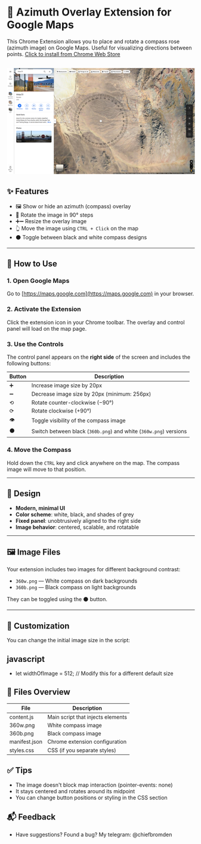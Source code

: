 # 📐 Azimuth Overlay Extension for Google Maps

This Chrome Extension allows you to place and rotate a compass rose (azimuth image) on Google Maps. Useful for visualizing directions between points. 
[Click to install from Chrome Web Store](https://chromewebstore.google.com/detail/mapangle/eojfbcmelnpfkanhhdklcejdljkgcmka)

![](https://github.com/nickname137/MapAngle/blob/main/mapAngle.png)
---

## ✨ Features

- 🖼️ Show or hide an azimuth (compass) overlay
- 🔄 Rotate the image in 90° steps
- ➕➖ Resize the overlay image
- 👆 Move the image using `CTRL + Click` on the map
- ⚫ Toggle between black and white compass designs

---

## 🧭 How to Use

### 1. Open Google Maps

Go to [https://maps.google.com](https://maps.google.com) in your browser.

### 2. Activate the Extension

Click the extension icon in your Chrome toolbar. The overlay and control panel will load on the map page.

### 3. Use the Controls

The control panel appears on the **right side** of the screen and includes the following buttons:

| Button | Description |
|--------|-------------|
| ➕ | Increase image size by 20px |
| ➖ | Decrease image size by 20px (minimum: 256px) |
| ⟲ | Rotate counter-clockwise (−90°) |
| ⟳ | Rotate clockwise (+90°) |
| 👁 | Toggle visibility of the compass image |
| ⚫ | Switch between black (`360b.png`) and white (`360w.png`) versions |

### 4. Move the Compass

Hold down the `CTRL` key and click anywhere on the map. The compass image will move to that position.

---

## 🎨 Design

- **Modern, minimal UI**
- **Color scheme**: white, black, and shades of grey
- **Fixed panel**: unobtrusively aligned to the right side
- **Image behavior**: centered, scalable, and rotatable

---

## 🖼️ Image Files

Your extension includes two images for different background contrast:

- `360w.png` — White compass on dark backgrounds
- `360b.png` — Black compass on light backgrounds

They can be toggled using the ⚫ button.

---

## 🔧 Customization

You can change the initial image size in the script:

## javascript
- let widthOfImage = 512; // Modify this for a different default size

## 📂 Files Overview
File | Description
-- | --
content.js | Main script that injects elements
360w.png | White compass image
360b.png | Black compass image
manifest.json | Chrome extension configuration
styles.css | CSS (if you separate styles)

## ✅ Tips
- The image doesn't block map interaction (pointer-events: none)
- It stays centered and rotates around its midpoint
- You can change button positions or styling in the CSS section

## 📬 Feedback
- Have suggestions? Found a bug? My telegram: @chiefbromden

